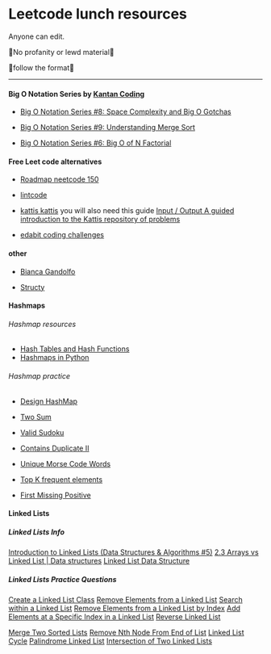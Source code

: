 # Leetcode lunch resources

Anyone can edit. 

🚨No profanity or lewd material🚨

🚨follow the format🚨

  

---

#### Big O Notation Series by [Kantan Coding](https://www.youtube.com/@kantancoding)

* [Big O Notation Series #8: Space Complexity and Big O Gotchas](https://www.youtube.com/watch?v=rHM3zWgnPVA)  

* [Big O Notation Series #9: Understanding Merge Sort](https://www.youtube.com/watch?v=HrCPqJHQSxY) 

 * [Big O Notation Series #6: Big O of N Factorial](https://www.youtube.com/watch?v=vbh8t-ok_4E)  

#### Free Leet code alternatives 

* [Roadmap neetcode 150](https://neetcode.io/roadmap)

* [lintcode](https://www.lintcode.com/)

* [kattis kattis](https://open.kattis.com) you will also need this guide [Input / Output A guided introduction to the Kattis repository of problems](https://mwermelinger.github.io/kattis-guide/input.html)

* [edabit coding challenges](https://edabit.com/challenges)

#### other

* [Bianca Gandolfo](https://frontendmasters.com/teachers/bianca-gandolfo/)

* [Structy](https://www.structy.net/)

#### Hashmaps

###### Hashmap resources
* [Hash Tables and Hash Functions](https://www.youtube.com/watch?v=KyUTuwz_b7Q)
* [Hashmaps in Python](https://www.geeksforgeeks.org/python-dictionary/)

###### Hashmap practice

* [Design HashMap](https://leetcode.com/problems/design-hashmap/description/)
* [Two Sum](https://leetcode.com/problems/two-sum/description/)
* [Valid Sudoku](https://leetcode.com/problems/valid-sudoku/description/)

* [Contains Duplicate II](https://leetcode.com/problems/contains-duplicate-ii/description/)
* [Unique Morse Code Words](https://leetcode.com/problems/unique-morse-code-words/description/)
* [Top K frequent elements](https://leetcode.com/problems/top-k-frequent-elements/description/)
* [First Missing Positive](https://leetcode.com/problems/first-missing-positive/description/)
[]()

#### Linked Lists

##### Linked Lists Info

[Introduction to Linked Lists (Data Structures & Algorithms #5)](https://www.youtube.com/watch?v=WwfhLC16bis)
[2.3 Arrays vs Linked List | Data structures](https://www.youtube.com/watch?v=qauEA64G1Ds)
[Linked List Data Structure](https://www.geeksforgeeks.org/linked-list-data-structure/)

##### Linked Lists Practice Questions
[Create a Linked List Class](https://www.freecodecamp.org/learn/coding-interview-prep/data-structures/create-a-linked-list-class)
[Remove Elements from a Linked List](https://www.freecodecamp.org/learn/coding-interview-prep/data-structures/remove-elements-from-a-linked-list)
[Search within a Linked List](https://www.freecodecamp.org/learn/coding-interview-prep/data-structures/search-within-a-linked-list)
[Remove Elements from a Linked List by Index](https://www.freecodecamp.org/learn/coding-interview-prep/data-structures/remove-elements-from-a-linked-list-by-index)
[Add Elements at a Specific Index in a Linked List](https://www.freecodecamp.org/learn/coding-interview-prep/data-structures/add-elements-at-a-specific-index-in-a-linked-list)
[Reverse Linked List](https://leetcode.com/problems/reverse-linked-list/description/)

[Merge Two Sorted Lists](https://leetcode.com/problems/merge-two-sorted-lists/description/)
[Remove Nth Node From End of List](https://leetcode.com/problems/remove-nth-node-from-end-of-list/description/)
[Linked List Cycle](https://leetcode.com/problems/linked-list-cycle/description/)
[Palindrome Linked List](https://leetcode.com/problems/palindrome-linked-list/description/)
[Intersection of Two Linked Lists](https://leetcode.com/problems/intersection-of-two-linked-lists/description/)
[]()
[]()
[]()
[]()
[]()



